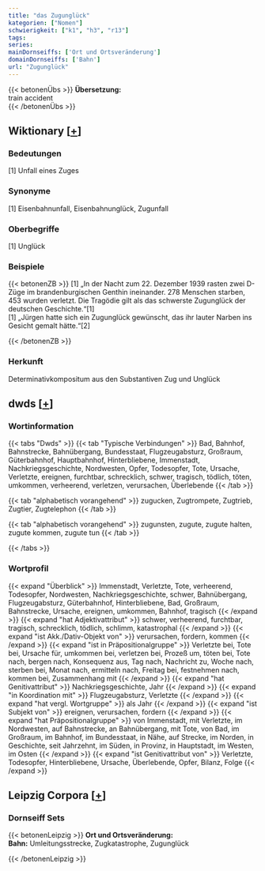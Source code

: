 ```yaml
---
title: "das Zugunglück"
kategorien: ["Nomen"]
schwierigkeit: ["k1", "h3", "r13"]
tags:
series:
mainDornseiffs: ['Ort und Ortsveränderung']
domainDornseiffs: ['Bahn']
url: "Zugunglück"
---
```


{{< betonenÜbs >}}
**Übersetzung:**  
train accident  
{{< /betonenÜbs >}}

## Wiktionary [[+](https://de.wiktionary.org/wiki/Zugunglück)]

### Bedeutungen
[1] Unfall eines Zuges  

### Synonyme
[1] Eisenbahnunfall, Eisenbahnunglück, Zugunfall  

### Oberbegriffe
[1] Unglück  

### Beispiele
{{< betonenZB >}}
[1] „In der Nacht zum 22. Dezember 1939 rasten zwei D-Züge im brandenburgischen Genthin ineinander. 278 Menschen starben, 453 wurden verletzt. Die Tragödie gilt als das schwerste Zugunglück der deutschen Geschichte.“[1]  
[1] „Jürgen hatte sich ein Zugunglück gewünscht, das ihr lauter Narben ins Gesicht gemalt hätte.“[2]  

{{< /betonenZB >}}
### Herkunft
Determinativkompositum aus den Substantiven Zug und Unglück  



## dwds [[+](https://www.dwds.de/wb/Zugunglück)]

### Wortinformation
{{< tabs "Dwds" >}}
{{< tab "Typische Verbindungen" >}}
Bad, Bahnhof, Bahnstrecke, Bahnübergang, Bundesstaat, Flugzeugabsturz, Großraum, Güterbahnhof, Hauptbahnhof, Hinterbliebene, Immenstadt, Nachkriegsgeschichte, Nordwesten, Opfer, Todesopfer, Tote, Ursache, Verletzte, ereignen, furchtbar, schrecklich, schwer, tragisch, tödlich, töten, umkommen, verheerend, verletzen, verursachen, Überlebende
{{< /tab >}}

{{< tab "alphabetisch vorangehend" >}}
zugucken, Zugtrompete, Zugtrieb, Zugtier, Zugtelephon
{{< /tab >}}

{{< tab "alphabetisch vorangehend" >}}
zugunsten, zugute, zugute halten, zugute kommen, zugute tun
{{< /tab >}}

{{< /tabs >}}

### Wortprofil
{{< expand "Überblick" >}} Immenstadt, Verletzte, Tote, verheerend, Todesopfer, Nordwesten, Nachkriegsgeschichte, schwer, Bahnübergang, Flugzeugabsturz, Güterbahnhof, Hinterbliebene, Bad, Großraum, Bahnstrecke, Ursache, ereignen, umkommen, Bahnhof, tragisch {{< /expand >}}
{{< expand "hat Adjektivattribut" >}} schwer, verheerend, furchtbar, tragisch, schrecklich, tödlich, schlimm, katastrophal {{< /expand >}}
{{< expand "ist Akk./Dativ-Objekt von" >}} verursachen, fordern, kommen {{< /expand >}}
{{< expand "ist in Präpositionalgruppe" >}} Verletzte bei, Tote bei, Ursache für, umkommen bei, verletzen bei, Prozeß um, töten bei, Tote nach, bergen nach, Konsequenz aus, Tag nach, Nachricht zu, Woche nach, sterben bei, Monat nach, ermitteln nach, Freitag bei, festnehmen nach, kommen bei, Zusammenhang mit {{< /expand >}}
{{< expand "hat Genitivattribut" >}} Nachkriegsgeschichte, Jahr {{< /expand >}}
{{< expand "in Koordination mit" >}} Flugzeugabsturz, Verletzte {{< /expand >}}
{{< expand "hat vergl. Wortgruppe" >}} als Jahr {{< /expand >}}
{{< expand "ist Subjekt von" >}} ereignen, verursachen, fordern {{< /expand >}}
{{< expand "hat Präpositionalgruppe" >}} von Immenstadt, mit Verletzte, im Nordwesten, auf Bahnstrecke, an Bahnübergang, mit Tote, von Bad, im Großraum, im Bahnhof, im Bundesstaat, in Nähe, auf Strecke, im Norden, in Geschichte, seit Jahrzehnt, im Süden, in Provinz, in Hauptstadt, im Westen, im Osten {{< /expand >}}
{{< expand "ist Genitivattribut von" >}} Verletzte, Todesopfer, Hinterbliebene, Ursache, Überlebende, Opfer, Bilanz, Folge {{< /expand >}}

## Leipzig Corpora [[+](https://corpora.uni-leipzig.de/en/res?word=Zugunglück&corpusId=deu_newscrawl-public_2018)]

### Dornseiff Sets
{{< betonenLeipzig >}}
**Ort und Ortsveränderung:**  
**Bahn:** Umleitungsstrecke, Zugkatastrophe, Zugunglück  

{{< /betonenLeipzig >}}
